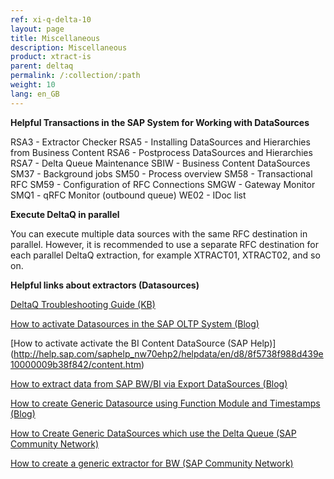 ```yaml
---
ref: xi-q-delta-10
layout: page
title: Miscellaneous
description: Miscellaneous
product: xtract-is
parent: deltaq
permalink: /:collection/:path
weight: 10
lang: en_GB
---
```


**Helpful Transactions in the SAP System for Working with DataSources**

RSA3 - Extractor Checker 
RSA5 - Installing DataSources and Hierarchies from Business Content
RSA6 - Postprocess DataSources and Hierarchies
RSA7 - Delta Queue Maintenance
SBIW - Business Content DataSources
SM37 - Background jobs
SM50 - Process overview
SM58 - Transactional RFC
SM59 - Configuration of RFC Connections
SMGW - Gateway Monitor
SMQ1 - qRFC Monitor (outbound queue)
WE02 - IDoc list

**Execute DeltaQ in parallel**

You can execute multiple data sources with the same RFC destination in parallel.
However, it is recommended to use a separate RFC destination for each parallel DeltaQ extraction, for example XTRACT01, XTRACT02, and so on.

**Helpful links about extractors (Datasources)**

[DeltaQ Troubleshooting Guide (KB)](https://kb.theobald-software.com/xtract-is/deltaq-troubleshooting-guide)


[How to activate Datasources in the SAP OLTP System (Blog)](http://theobald-software.com/blog/2013/04/15/activating-datasources-in-the-oltp-system/)

[How to activate activate the BI Content DataSource (SAP Help)] (http://help.sap.com/saphelp_nw70ehp2/helpdata/en/d8/8f5738f988d439e10000009b38f842/content.htm)

[How to extract data from SAP BW/BI via Export DataSources (Blog)](http://theobald-software.com/blog/2010/06/17/extracting-data-from-sap-bwbi-via-export-datasources-with-xtract-is/)

[How to create Generic Datasource using Function Module and Timestamps (Blog)](http://theobald-software.com/blog/2011/02/16/create-generic-datasource-using-function-module-and-timestamps/)

[How to Create Generic DataSources which use the Delta Queue (SAP Community Network)](https://www.sdn.sap.com/irj/sdn/go/portal/prtroot/docs/library/uuid/d3219af2-0c01-0010-71ac-dbb4356cf4bf)

[How to create a generic extractor for BW (SAP Community Network)](http://www.sdn.sap.com/irj/scn/go/portal/prtroot/docs/library/uuid/a0f46157-e1c4-2910-27aa-e3f4a9c8df33?QuickLink=index&overridelayout=true)
